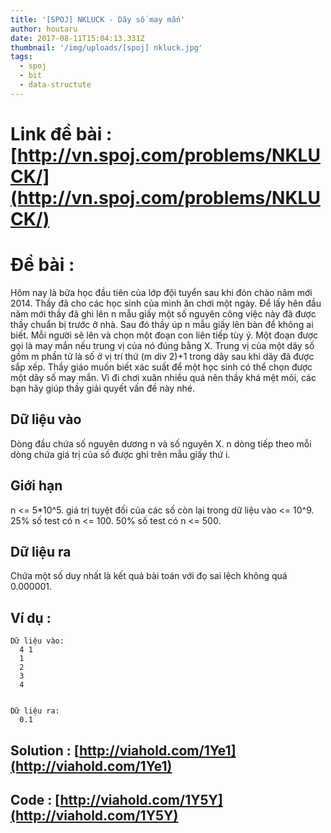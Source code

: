 ```yaml
---
title: '[SPOJ] NKLUCK - Dãy số may mắn'
author: houtaru
date: 2017-08-11T15:04:13.331Z
thumbnail: '/img/uploads/[spoj] nkluck.jpg'
tags:
  - spoj
  - bit
  - data-structute
---
```

# Link đề bài : [http://vn.spoj.com/problems/NKLUCK/](http://vn.spoj.com/problems/NKLUCK/)

# Đề bài :

 Hôm nay là bữa học đầu tiên của lớp đội tuyển sau khi đón chào năm mới 2014. Thầy đã cho các học sinh của mình ăn chơi một ngày. Để lấy hên đầu năm mới thầy đã ghi lên n mẫu giấy một số nguyên công việc này đã được thầy chuẩn bị trước ở nhà. Sau đó thầy úp n mẫu giấy lên bàn để không ai biết. Mỗi người sẽ lên và chọn một đoạn con liên tiếp tùy ý. Một đoạn được gọi là may mắn nếu trung vị của nó đúng bằng X. Trung vị của một dãy số gồm m phần tử là số ở vị trí thứ (m div 2)+1 trong dãy sau khi dãy đã được sắp xếp. Thầy giáo muốn biết xác suất để một học sinh có thể chọn được một dãy số may mắn. Vì đi chơi xuân nhiều quá nên thầy khá mệt mỏi, các bạn hãy giúp thầy giải quyết vấn đề này nhé.


## Dữ liệu vào

Dòng đầu chứa số nguyên dương n và số nguyên X.
n dòng tiếp theo mỗi dòng chứa giá trị của số được ghi trên mẫu giấy thứ i.

## Giới hạn

n <= 5*10^5.
giá trị tuyệt đối của các số còn lại trong dữ liệu vào <= 10^9.
25% số test có n <= 100.
50% số test có n <= 500.

## Dữ liệu ra

Chứa một số duy nhất là kết quả bài toán với đọ sai lệch không quá 0.000001.

## Ví dụ : 

```
Dữ liệu vào:
  4 1
  1
  2
  3
  4


Dữ liệu ra:
  0.1
```

## Solution : [http://viahold.com/1Ye1](http://viahold.com/1Ye1)

## Code : [http://viahold.com/1Y5Y](http://viahold.com/1Y5Y)
